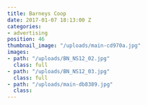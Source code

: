 ```yaml
---
title: Barneys Coop
date: 2017-01-07 18:13:00 Z
categories:
- advertising
position: 46
thumbnail_image: "/uploads/main-cd970a.jpg"
images:
- path: "/uploads/BN_NS12_02.jpg"
  class: full
- path: "/uploads/BN_NS12_03.jpg"
  class: full
- path: "/uploads/main-db8389.jpg"
  class: 
---
```


